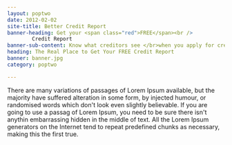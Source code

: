 ```yaml
---
layout: poptwo
date: 2012-02-02
site-title: Better Credit Report 
banner-heading: Get your <span class="red">FREE</span><br />
        Credit Report
banner-sub-content: Know what creditors see </br>when you apply for credit
heading: The Real Place to Get Your FREE Credit Report 
banner: banner.jpg
category: poptwo

---
```


There are many variations of passages of Lorem Ipsum available, but the majority have suffered alteration in some form, by injected humour, or randomised words which don't look even slightly believable. If you are going to use a passag of Lorem Ipsum, you need to be sure there isn't anythin embarrassing hidden in the middle of text. All the Lorem Ipsum generators on the Internet tend to repeat predefined chunks as necessary, making this the first true.